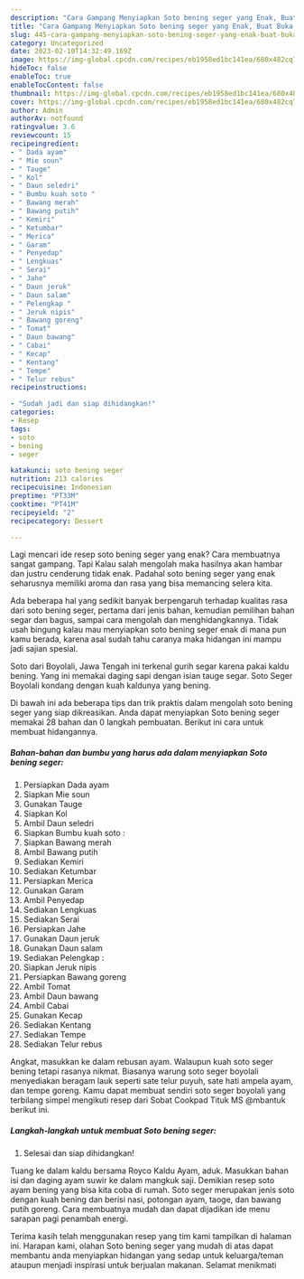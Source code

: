 ```yaml
---
description: "Cara Gampang Menyiapkan Soto bening seger yang Enak, Buat Buka Puasa Lezat"
title: "Cara Gampang Menyiapkan Soto bening seger yang Enak, Buat Buka Puasa Lezat"
slug: 445-cara-gampang-menyiapkan-soto-bening-seger-yang-enak-buat-buka-puasa-lezat
category: Uncategorized
date: 2023-02-10T14:32:49.169Z
image: https://img-global.cpcdn.com/recipes/eb1958ed1bc141ea/680x482cq70/soto-bening-seger-foto-resep-utama.jpg
hideToc: false
enableToc: true
enableTocContent: false
thumbnail: https://img-global.cpcdn.com/recipes/eb1958ed1bc141ea/680x482cq70/soto-bening-seger-foto-resep-utama.jpg
cover: https://img-global.cpcdn.com/recipes/eb1958ed1bc141ea/680x482cq70/soto-bening-seger-foto-resep-utama.jpg
author: Admin
authorAv: notfound
ratingvalue: 3.6
reviewcount: 15
recipeingredient:
- " Dada ayam"
- " Mie soun"
- " Tauge"
- " Kol"
- " Daun seledri"
- " Bumbu kuah soto "
- " Bawang merah"
- " Bawang putih"
- " Kemiri"
- " Ketumbar"
- " Merica"
- " Garam"
- " Penyedap"
- " Lengkuas"
- " Serai"
- " Jahe"
- " Daun jeruk"
- " Daun salam"
- " Pelengkap "
- " Jeruk nipis"
- " Bawang goreng"
- " Tomat"
- " Daun bawang"
- " Cabai"
- " Kecap"
- " Kentang"
- " Tempe"
- " Telur rebus"
recipeinstructions:

- "Sudah jadi dan siap dihidangkan!"
categories:
- Resep
tags:
- soto
- bening
- seger

katakunci: soto bening seger 
nutrition: 213 calories
recipecuisine: Indonesian
preptime: "PT33M"
cooktime: "PT41M"
recipeyield: "2"
recipecategory: Dessert

---
```



Lagi mencari ide resep soto bening seger yang enak? Cara membuatnya sangat gampang. Tapi Kalau salah mengolah maka hasilnya akan hambar dan justru cenderung tidak enak. Padahal soto bening seger yang enak seharusnya memiliki aroma dan rasa yang bisa memancing selera kita.


Ada beberapa hal yang sedikit banyak berpengaruh terhadap kualitas rasa dari soto bening seger, pertama dari jenis bahan, kemudian pemilihan bahan segar dan bagus, sampai cara mengolah dan menghidangkannya. Tidak usah bingung kalau mau menyiapkan soto bening seger enak di mana pun kamu berada, karena asal sudah tahu caranya maka hidangan ini mampu jadi sajian spesial.

Soto dari Boyolali, Jawa Tengah ini terkenal gurih segar karena pakai kaldu bening. Yang ini memakai daging sapi dengan isian tauge segar. Soto Seger Boyolali kondang dengan kuah kaldunya yang bening.


Di bawah ini ada beberapa tips dan trik praktis dalam mengolah soto bening seger yang siap dikreasikan. Anda dapat menyiapkan Soto bening seger memakai 28 bahan dan 0 langkah pembuatan. Berikut ini cara untuk membuat hidangannya.

<!--inarticleads1-->

##### Bahan-bahan dan bumbu yang harus ada dalam menyiapkan Soto bening seger:

1. Persiapkan  Dada ayam
1. Siapkan  Mie soun
1. Gunakan  Tauge
1. Siapkan  Kol
1. Ambil  Daun seledri
1. Siapkan  Bumbu kuah soto :
1. Siapkan  Bawang merah
1. Ambil  Bawang putih
1. Sediakan  Kemiri
1. Sediakan  Ketumbar
1. Persiapkan  Merica
1. Gunakan  Garam
1. Ambil  Penyedap
1. Sediakan  Lengkuas
1. Sediakan  Serai
1. Persiapkan  Jahe
1. Gunakan  Daun jeruk
1. Gunakan  Daun salam
1. Sediakan  Pelengkap :
1. Siapkan  Jeruk nipis
1. Persiapkan  Bawang goreng
1. Ambil  Tomat
1. Ambil  Daun bawang
1. Ambil  Cabai
1. Gunakan  Kecap
1. Sediakan  Kentang
1. Sediakan  Tempe
1. Sediakan  Telur rebus


Angkat, masukkan ke dalam rebusan ayam. Walaupun kuah soto seger bening tetapi rasanya nikmat. Biasanya warung soto seger boyolali menyediakan beragam lauk seperti sate telur puyuh, sate hati ampela ayam, dan tempe goreng. Kamu dapat membuat sendiri soto seger boyolali yang terbilang simpel mengikuti resep dari Sobat Cookpad Tituk MS @mbantuk berikut ini. 

<!--inarticleads2-->

##### Langkah-langkah untuk membuat Soto bening seger:


1. Selesai dan siap dihidangkan!

Tuang ke dalam kaldu bersama Royco Kaldu Ayam, aduk. Masukkan bahan isi dan daging ayam suwir ke dalam mangkuk saji. Demikian resep soto ayam bening yang bisa kita coba di rumah. Soto seger merupakan jenis soto dengan kuah bening dan berisi nasi, potongan ayam, taoge, dan bawang putih goreng. Cara membuatnya mudah dan dapat dijadikan ide menu sarapan pagi penambah energi. 

Terima kasih telah menggunakan resep yang tim kami tampilkan di halaman ini. Harapan kami, olahan Soto bening seger yang mudah di atas dapat membantu anda menyiapkan hidangan yang sedap untuk keluarga/teman ataupun menjadi inspirasi untuk berjualan makanan. Selamat menikmati
